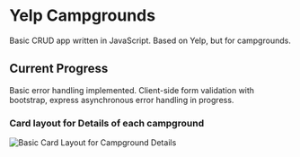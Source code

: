 # Yelp Campgrounds
Basic CRUD app written in JavaScript. Based on Yelp, but for campgrounds.


## Current Progress
Basic error handling implemented. Client-side form validation with bootstrap, express asynchronous error handling in progress.


### Card layout for Details of each campground

![Basic Card Layout for Campground Details](https://user-images.githubusercontent.com/22662257/162813603-6f364113-46bf-4822-94f5-d082498dd6c7.png)
